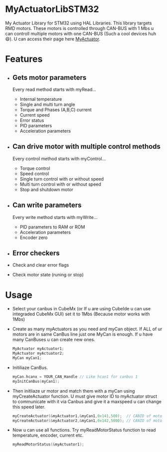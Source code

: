 # MyActuatorLibSTM32

My Actuator Library for STM32 using HAL Libraries. This library targets RMD motors. These motors is controlled through CAN-BUS with 1 Mbs u can controll multiple motors with one CAN-BUS (Such a cool devices huh 😄). 
U can access their page here [MyActuator](https://www.myactuator.com/).

# Features
  - ## Gets motor parameters 

    Every read method starts with myRead...
    - Internal temperature
    - Single and multi turn angle
    - Torque and Phases (A,B,C) current
    - Current speed
    - Error status
    - PID parameters
    - Acceleration parameters

  - ## Can drive motor with multiple control methods

    Every control method starts with myControl...
    - Torque control
    - Speed control
    - Single turn control with or without speed
    - Multi turn control with or without speed
    - Stop and shutdown motor

  - ## Can write parameters

    Every write method starts with myWrite...
    - PID parameters to RAM or ROM
    - Acceleration parameters
    - Encoder zero
   
  - ## Error checkers
  - Check and clear error flags
  - Check motor state (runing or stop)

# Usage

- Select your canbus in CubeMx (or If u are using CubeIde u can use integraded CubeMx GUI) set it to 1Mbs (Because motor works with 1Mbs)

- Create as many myActuators as you need and myCan object. If ALL of ur motors are in same CanBus line just one MyCan is enough. If u have many CanBuses u can create new ones.

  ```C
  MyActuator myActuator1;
  MyActuator myActuator2;
  MyCan myCan1;
  ```
- Initiliaze CanBus.

  ```C
  myCan.hcanx = YOUR_CAN_Handle // Like hcan1 for canbus 1
  myInitCanBus(myCan1);
  ```
- Then initliaze ur motor and match them with a myCan using myCreateActuator function. U must give motor ID to myActuator struct to communicate with it via Canbus and give it a maxspeed u can change this speed later.

  ```C
  myCreateActuator(&myActuator1,&myCan1,0x141,500);  // CANID of motor is 0x141 and max speed is 500 degree per second
  myCreateActuator(&myActuator2,&myCan1,0x142,5000); // CANID of motor is 0x142 and max speed is 5000 degree per second
  ```

- Now u can use all functions. Try myReadMotorStatus function to read temperature, encoder, current etc.
  ```C
  myReadMotorStatus(&myActuator1);
  ```

